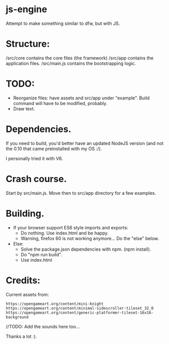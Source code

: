 # js-engine

Attempt to make something similar to dfw, but with JS.

# Structure:

/src/core contains the core files (the framework)
/src/app contains the application files.
/src/main.js contains the bootstrapping logic.

# TODO:

- Reorganize files: have assets and src/app under "example". Build command will have to be modified, probably.
- Draw text.

# Dependencies.

If you need to build, you'd better have an updated NodeJS version (and not the 0.10 that came preinstalled with my OS :/). 

I personally tried it with V6.

# Crash course.

Start by src/main.js. Move then to src/app directory for a few examples.

# Building.

- If your browser support ES6 style imports and exports:
	- Do nothing. Use index.html and be happy.
	- Warning, firefox 60 is not working anymore... Do the "else" below.
- Else:
	- Solve the package.json dependencies with npm. (npm install).
	- Do "npm run build".
	- Use index.html

# Credits:

Current assets from:

	https://opengameart.org/content/mini-knight
	https://opengameart.org/content/minimal-sidescroller-tileset_32_0
	https://opengameart.org/content/generic-platformer-tileset-16x16-background

//TODO: Add the sounds here too...

Thanks a lot :).
